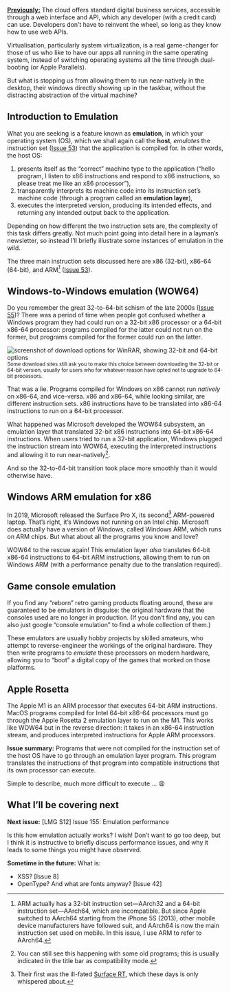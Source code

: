 [**Previously:**](https://buttondown.email/laymansguide/archive/) The cloud offers standard digital business services, accessible through a web interface and API, which any developer (with a credit card) can use. Developers don’t have to reinvent the wheel, so long as they know how to use web APIs.

Virtualisation, particularly system virtualization, is a real game-changer for those of us who like to have our apps all running in the same operating system, instead of switching operating systems all the time through dual-booting (or Apple Parallels).

But what is stopping us from allowing them to run near-natively in the desktop, their windows directly showing up in the taskbar, without the distracting abstraction of the virtual machine?

## Introduction to Emulation

What you are seeking is a feature known as **emulation**, in which your operating system (OS), which we shall again call the **host**, *emulates* the instruction set ([Issue 53](https://buttondown.email/laymansguide/archive/lmg-s5-issue-53-the-cpu-is-an-instruction-obeying/)) that the application is compiled for. In other words, the host OS:

1. presents itself as the “correct” machine type to the application (“hello program, I listen to x86 instructions and respond to x86 instructions, so please treat me like an x86 processor”),
2. transparently interprets its machine code into its instruction set’s machine code (through a program called an **emulation layer**),
3. executes the interpreted version, producing its intended effects, and returning any intended output back to the application.

Depending on how different the two instruction sets are, the complexity of this task differs greatly. Not much point going into detail here in a layman’s newsletter, so instead I’ll briefly illustrate some instances of emulation in the wild.

The three main instruction sets discussed here are x86 (32-bit), x86-64 (64-bit), and ARM[^1] ([Issue 53](https://buttondown.email/laymansguide/archive/lmg-s5-issue-53-the-cpu-is-an-instruction-obeying/)).

[^1]: ARM actually has a 32-bit instruction set—AArch32 and a 64-bit instruction set—AArch64, which are incompatible. But since Apple switched to AArch64 starting from the iPhone 5S (2013), other mobile device manufacturers have followed suit, and AArch64 is now the main instruction set used on mobile. In this issue, I use ARM to refer to AArch64.

## Windows-to-Windows emulation (WOW64)

Do you remember the great 32-to-64-bit schism of the late 2000s ([Issue 55](https://buttondown.email/laymansguide/archive/lmg-s5-issue-55-addressing-memory/))? There was a period of time when people got confused whether a Windows program they had could run on a 32-bit x86 processor or a 64-bit x86-64 processor: programs compiled for the latter could not run on the former, but programs compiled for the former could run on the latter.

![screenshot of download options for WinRAR, showing 32-bit and 64-bit options](https://raw.githubusercontent.com/ngjunsiang/laymansguide/release/season12/issue154/issue154_01.png)  
<small>Some download sites still ask you to make this choice between downloading the 32-bit or 64-bit version, usually for users who for whatever reason have opted not to upgrade to 64-bit processors.</small>

That was a lie. Programs compiled for Windows on x86 cannot run *natively* on x86-64, and vice-versa. x86 and x86-64, while looking similar, are different instruction sets. x86 instructions have to be translated into x86-64 instructions to run on a 64-bit processor.

What happened was Microsoft developed the WOW64 subsystem, an emulation layer that translated 32-bit x86 instructions into 64-bit x86-64 instructions. When users tried to run a 32-bit application, Windows plugged the instruction stream into WOW64, executing the interpreted instructions and allowing it to run near-natively[^2].

[^2]: You can still see this happening with some old programs; this is usually indicated in the title bar as compatibility mode.

And so the 32-to-64-bit transition took place more smoothly than it would otherwise have.

## Windows ARM emulation for x86

In 2019, Microsoft released the Surface Pro X, its second[^3] ARM-powered laptop. That’s right, it’s Windows not running on an Intel chip. Microsoft does actually have a version of Windows, called Windows ARM, which runs on ARM chips. But what about all the programs you know and love?

[^3]: Their first was the ill-fated [Surface RT](https://www.techradar.com/reviews/pc-mac/tablets/microsoft-surface-rt-1085839/review), which these days is only whispered about.

WOW64 to the rescue again! This emulation layer *also* translates 64-bit x86-64 instructions to 64-bit ARM instructions, allowing them to run on Windows ARM (with a performance penalty due to the translation required).

## Game console emulation

If you find any “reborn” retro gaming products floating around, these are guaranteed to be emulators in disguise: the original hardware that the consoles used are no longer in production. (If you don’t find any, you can also just google “console emulation” to find a whole collection of them.)

These emulators are usually hobby projects by skilled amateurs, who attempt to reverse-engineer the workings of the original hardware. They then write programs to *emulate* these processors on modern hardware, allowing you to “boot” a digital copy of the games that worked on those platforms.

## Apple Rosetta

The Apple M1 is an ARM processor that executes 64-bit ARM instructions. MacOS programs compiled for Intel 64-bit x86-64 processors must go through the Apple Rosetta 2 emulation layer to run on the M1. This works like WOW64 but in the reverse direction: it takes in an x86-64 instruction stream, and produces interpreted instructions for Apple ARM processors.

**Issue summary:** Programs that were not compiled for the instruction set of the host OS have to go through an emulation layer program. This program translates the instructions of that program into compatible instructions that its own processor can execute.

Simple to describe, much more difficult to execute … 😩

## What I’ll be covering next

**Next issue:** [LMG S12] Issue 155: Emulation performance

Is this how emulation actually works? I wish! Don’t want to go too deep, but I think it is instructive to briefly discuss performance issues, and why it leads to some things you might have observed.

**Sometime in the future:** What is:

- XSS? [Issue 8]
- OpenType? And what are fonts anyway? [Issue 42]
